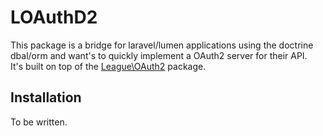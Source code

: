 # LOAuthD2

This package is a bridge for laravel/lumen applications using the doctrine dbal/orm and want's to quickly implement a OAuth2 server for their API.  
It's built on top of the [League\OAuth2](http://oauth2.thephpleague.com/) package.

## Installation

To be written.
